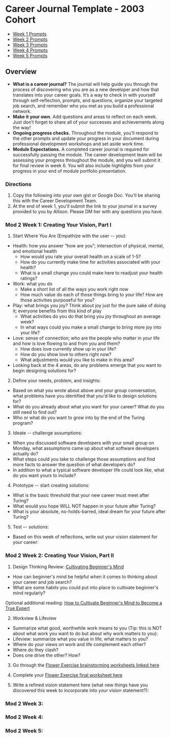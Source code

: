 # Career Journal Template - 2003 Cohort

* [Week 1 Prompts](#week-1)
* [Week 2 Prompts](#week-2)
* [Week 3 Prompts](#week-3)
* [Week 4 Prompts](#week-4)
* [Week 5 Prompts](#week-5)

## Overview
* **What is a career journal?** The journal will help guide you through the process of discovering who you are as a new developer and how that translates into your career goals.  It’s a way to check in with yourself through self-reflection, prompts, and questions, organize your targeted job search, and remember who you met as you build a professional network.   
* **Make it your own.** Add questions and areas to reflect on each week. Just don’t forget to share all of your successes and achievements along the way! 
* **Ongoing progress checks.** Throughout the module, you'll respond to the other prompts and update your progress in your document during professional development workshops and set aside work time. 
* **Module Expectations.** A completed career journal is required for successfully passing the module. The career development team will be assessing your progress throughout the module, and you will submit it for final review in week 6. You will also include highlights from your progress in your end of module portfolio presentation. 

### Directions
1. Copy the following into your own gist or Google Doc. You'll be sharing this with the Career Development Team. 
2. At the end of week 1, you'll submit the link to your journal in a survey provided to you by Allison. Please DM her with any questions you have. 

### Mod 2 Week 1: Creating Your Vision, Part I <a name="week-1"></a>
1. Start Where You Are (Empathize with the user -- *you*):
* Health: how you answer “how are you”; intersection of physical, mental, and emotional health
    * How would you rate your overall health on a scale of 1-5?
    * How do you currently make time for activities associated with your health? 
    * What is a small change you could make here to readjust your health ratings?
* Work: what you do
    * Make a short list of all the ways you work right now
    * How much value do each of those things bring to your life? How are those activities purposeful for you?
* Play: what brings you joy? Think about joy just for the pure sake of doing it; everyone benefits from this kind of play 
    * What activities do you do that bring you joy throughout an average week?
    * In what ways could you make a small change to bring more joy into your life?
* Love: sense of connection; who are the people who matter in your life and how is love flowing to and from you and them?
    * How does love currently show up in your life?
    * How do you show love to others right now?
    * What adjustments would you like to make in this area?
* Looking back at the 4 areas, do any problems emerge that you want to begin designing solutions for?

2. Define your needs, problem, and insights:
* Based on what you wrote about above and your group conversation, what problems have you identified that you'd like to design solutions for?
* What do you already about what you want for your career? What do you still need to find out?
* Who or what do you want to grow into by the end of the Turing program? 

3. Ideate -- challenge assumptions:    
* When you discussed software developers with your small group on Monday, what assumptions came up about what software developers actually do? 
* What steps could you take to challenge those assumptions and find more facts to answer the question of what developers do?
* In addition to what a typical software developer life could look like, what do you want yours to include?

4. Prototype -- start creating solutions:
* What is the basic threshold that your new career must meet after Turing? 
* What would you hope WILL NOT happen in your future after Turing?
* What is your absolute, no-holds-barred, ideal dream for your future after Turing?

5. Test –- solutions:
* Based on this week of reflections, write out your vision statement for your career:

### Mod 2 Week 2: Creating Your Vision, Part II <a name="week-2"></a>
1. Design Thinking Review: [Cultivating Beginner's Mind](https://mindfulambition.net/beginners-mind/)

* How can beginner's mind be helpful when it comes to thinking about your career and job search?
* What are some habits you could put into place to cultivate beginner's mind regularly? 

Optional additional reading: [How to Cultivate Beginner's Mind to Become a True Expert](https://medium.com/better-humans/how-to-cultivate-beginners-mind-to-become-a-true-expert-b2e82953318d)

2. Workview & Lifeview
* Summarize what good, worthwhile work means to you (Tip: this is NOT about what work you want to do but about why work matters to you):
* Lifeview: summarize what you value in life; what matters to you?
* Where do your views on work and life complement each other?
* Where do they clash?
* Does one drive the other? How?

3. Go through the [Flower Exercise brainstorming worksheets linked here](https://docs.google.com/document/d/1pLe95AA3y8rxnU-MDnyAVeoqWCxE9__KMDhmPgcd_7c/edit?usp=sharing)

4. Complete your [Flower Exercise final worksheet here](https://docs.google.com/document/d/1ETSoRT-BxMH-cTWzbk1inRESmYHGnpbz0DgBHgmAJ-4/edit?usp=sharing)

5. Write a refined vision statement here (what new things have you discovered this week to incorporate into your vision statement?):

### Mod 2 Week 3: <a name="week-3"></a>

### Mod 2 Week 4: <a name="week-4"></a>

### Mod 2 Week 5: <a name="week-5"></a>
